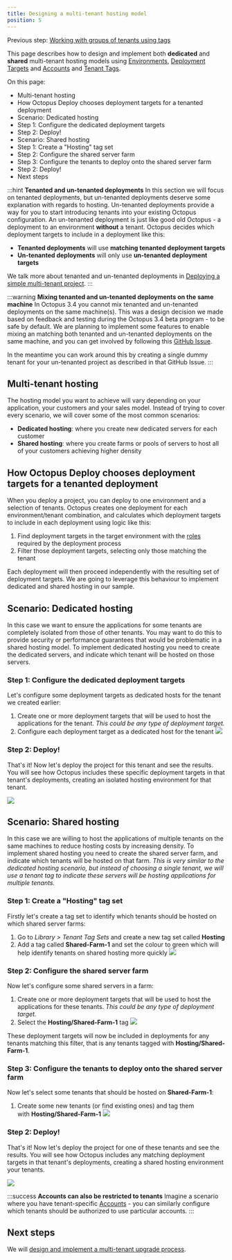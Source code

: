 ```yaml
---
title: Designing a multi-tenant hosting model
position: 5
---
```



Previous step: [Working with groups of tenants using tags](/docs/home/guides/multi-tenant-deployments/multi-tenant-deployment-guide/working-with-groups-of-tenants-using-tags.md)


This page describes how to design and implement both **dedicated** and **shared** multi-tenant hosting models using [Environments](/docs/home/key-concepts/environments.md), [Deployment Targets](/docs/home/deployment-targets.md) and [Accounts](/docs/home/key-concepts/environments/accounts.md) and [Tenant Tags](/docs/home/key-concepts/tenants/tenant-tags.md).


On this page:


- Multi-tenant hosting
- How Octopus Deploy chooses deployment targets for a tenanted deployment
- Scenario: Dedicated hosting
 - Step 1: Configure the dedicated deployment targets
 - Step 2: Deploy!
- Scenario: Shared hosting
 - Step 1: Create a "Hosting" tag set
 - Step 2: Configure the shared server farm
 - Step 3: Configure the tenants to deploy onto the shared server farm
 - Step 2: Deploy!
- Next steps

:::hint
**Tenanted and un-tenanted deployments**
In this section we will focus on tenanted deployments, but un-tenanted deployments deserve some explanation with regards to hosting. Un-tenanted deployments provide a way for you to start introducing tenants into your existing Octopus configuration. An un-tenanted deployment is just like good old Octopus - a deployment to an environment **without** a tenant. Octopus decides which deployment targets to include in a deployment like this:

- **Tenanted deployments** will use **matching tenanted deployment targets**
- **Un-tenanted deployments** will only use **un-tenanted deployment targets**



We talk more about tenanted and un-tenanted deployments in [Deploying a simple multi-tenant project](/docs/home/guides/multi-tenant-deployments/multi-tenant-deployment-guide/deploying-a-simple-multi-tenant-project.md).
:::

:::warning
**Mixing tenanted and un-tenanted deployments on the same machine**
In Octopus 3.4 you cannot mix tenanted and un-tenanted deployments on the same machine(s). This was a design decision we made based on feedback and testing during the Octopus 3.4 beta program - to be safe by default. We are planning to implement some features to enable mixing an matching both tenanted and un-tenanted deployments on the same machine, and you can get involved by following this [GitHub Issue](https://github.com/OctopusDeploy/Issues/issues/2722).


In the meantime you can work around this by creating a single dummy tenant for your un-tenanted project as described in that GitHub Issue.
:::

## Multi-tenant hosting


The hosting model you want to achieve will vary depending on your application, your customers and your sales model. Instead of trying to cover every scenario, we will cover some of the most common scenarios:

- **Dedicated hosting**: where you create new dedicated servers for each customer
- **Shared hosting**: where you create farms or pools of servers to host all of your customers achieving higher density


## How Octopus Deploy chooses deployment targets for a tenanted deployment


When you deploy a project, you can deploy to one environment and a selection of tenants. Octopus creates one deployment for each environment/tenant combination, and calculates which deployment targets to include in each deployment using logic like this:

1. Find deployment targets in the target environment with the [roles](/docs/home/key-concepts/machine-roles.md) required by the deployment process
2. Filter those deployment targets, selecting only those matching the tenant



Each deployment will then proceed independently with the resulting set of deployment targets. We are going to leverage this behaviour to implement dedicated and shared hosting in our sample.

## Scenario: Dedicated hosting


In this case we want to ensure the applications for some tenants are completely isolated from those of other tenants. You may want to do this to provide security or performance guarantees that would be problematic in a shared hosting model. To implement dedicated hosting you need to create the dedicated servers, and indicate which tenant will be hosted on those servers.

### Step 1: Configure the dedicated deployment targets


Let's configure some deployment targets as dedicated hosts for the tenant we created earlier:

1. Create one or more deployment targets that will be used to host the applications for the tenant. *This could be any type of deployment target.*
2. Configure each deployment target as a dedicated host for the tenant
![](/docs/images/5669555/5865740.png?effects=drop-shadow)


### Step 2: Deploy!


That's it! Now let's deploy the project for this tenant and see the results. You will see how Octopus includes these specific deployment targets in that tenant's deployments, creating an isolated hosting environment for that tenant.


![](/docs/images/5669555/5865741.png?effects=drop-shadow)

## Scenario: Shared hosting


In this case we are willing to host the applications of multiple tenants on the same machines to reduce hosting costs by increasing density. To implement shared hosting you need to create the shared server farm, and indicate which tenants will be hosted on that farm. *This is very similar to the dedicated hosting scenario, but instead of choosing a single tenant, we will use a tenant tag to indicate these servers will be hosting applications for multiple tenants.*

### Step 1: Create a "Hosting" tag set


Firstly let's create a tag set to identify which tenants should be hosted on which shared server farms:

1. Go to *Library > Tenant Tag Sets* and create a new tag set called **Hosting**
2. Add a tag called **Shared-Farm-1** and set the colour to green which will help identify tenants on shared hosting more quickly
![](/docs/images/5669555/5865742.png?effects=drop-shadow)


### Step 2: Configure the shared server farm


Now let's configure some shared servers in a farm:

1. Create one or more deployment targets that will be used to host the applications for these tenants. *This could be any type of deployment target.*
2. Select the **Hosting/Shared-Farm-1** tag
![](/docs/images/5669555/5865743.png?effects=drop-shadow)



These deployment targets will now be included in deployments for any tenants matching this filter, that is any tenants tagged with **Hosting/Shared-Farm-1**.

### Step 3: Configure the tenants to deploy onto the shared server farm


Now let's select some tenants that should be hosted on **Shared-Farm-1**:

1. Create some new tenants (or find existing ones) and tag them with **Hosting/Shared-Farm-1**
**![](/docs/images/5669555/5865744.png?effects=drop-shadow)**


### Step 2: Deploy!


That's it! Now let's deploy the project for one of these tenants and see the results. You will see how Octopus includes any matching deployment targets in that tenant's deployments, creating a shared hosting environment your tenants.


![](/docs/images/5669555/5865745.png?effects=drop-shadow)

:::success
**Accounts can also be restricted to tenants**
Imagine a scenario where you have tenant-specific [Accounts](/docs/home/key-concepts/environments/accounts.md) - you can similarly configure which tenants should be authorized to use particular accounts.
:::




## Next steps


We will [design and implement a multi-tenant upgrade process](/docs/home/guides/multi-tenant-deployments/multi-tenant-deployment-guide/designing-a-multi-tenant-upgrade-process.md).
